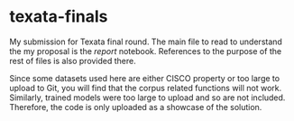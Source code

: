 # texata-finals

My submission for Texata final round. The main file to read to understand the my proposal is the *report* notebook. References to the purpose of the rest of files is also provided there.

Since some datasets used here are either CISCO property or too large to upload to Git, you will find that the corpus related functions will not work. Similarly, trained models were too large to upload and so are not included. Therefore, the code is only uploaded as a showcase of the solution.
